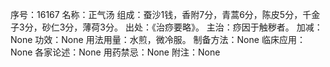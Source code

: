 序号：16167
名称：正气汤
组成：蚕沙1钱，香附7分，青蒿6分，陈皮5分，千金子3分，砂仁3分，薄荷3分。
出处：《治痧要略》。
主治：痧因于触秽者。
加减：None
功效：None
用法用量：水煎，微冷服。
制备方法：None
临床应用：None
各家论述：None
用药禁忌：None
附注：None
